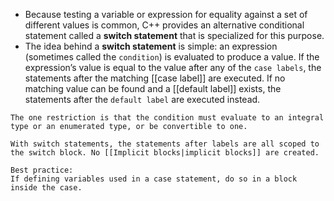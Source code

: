- Because testing a variable or expression for equality against a set of different values is common, C++ provides an alternative conditional statement called a **switch statement** that is specialized for this purpose.
- The idea behind a **switch statement** is simple: an expression (sometimes called the `condition`) is evaluated to produce a value. If the expression’s value is equal to the value after any of the `case labels`, the statements after the matching [[case label]] are executed. If no matching value can be found and a [[default label]] exists, the statements after the `default label` are executed instead.

```ad-important
The one restriction is that the condition must evaluate to an integral type or an enumerated type, or be convertible to one.
```

```ad-note
With switch statements, the statements after labels are all scoped to the switch block. No [[Implicit blocks|implicit blocks]] are created.
```

```ad-tip
Best practice:
If defining variables used in a case statement, do so in a block inside the case.
```